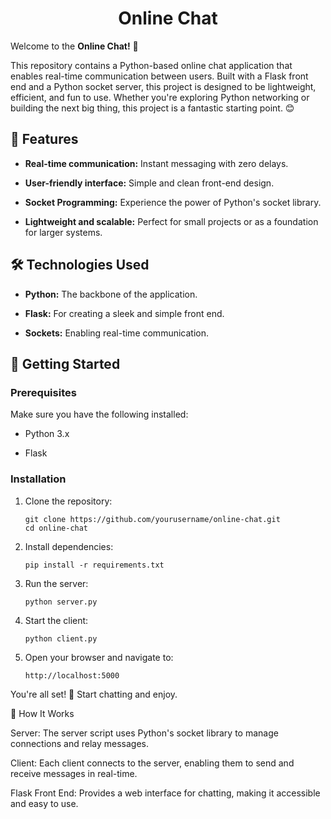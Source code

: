 <h1 align="center">Online Chat</h1>

Welcome to the **Online Chat!** 🚀

This repository contains a Python-based online chat application that enables real-time communication between users. Built with a Flask front end and a Python socket server, this project is designed to be lightweight, efficient, and fun to use. Whether you're exploring Python networking or building the next big thing, this project is a fantastic starting point. 😊

## 🌟 Features

- **Real-time communication:** Instant messaging with zero delays.

- **User-friendly interface:** Simple and clean front-end design.

 - **Socket Programming:** Experience the power of Python's socket library.

 - **Lightweight and scalable:** Perfect for small projects or as a foundation for larger systems.

## 🛠️ Technologies Used

 - **Python:** The backbone of the application.

 - **Flask:** For creating a sleek and simple front end.

 - **Sockets:** Enabling real-time communication.

## 🚀 Getting Started

### Prerequisites

Make sure you have the following installed:

 - Python 3.x

 - Flask

### Installation

1. Clone the repository:

       git clone https://github.com/yourusername/online-chat.git
       cd online-chat

2. Install dependencies:

       pip install -r requirements.txt

3. Run the server:

       python server.py

4. Start the client:

       python client.py

5. Open your browser and navigate to:

       http://localhost:5000

You're all set! 🎉 Start chatting and enjoy.

🤔 How It Works

Server: The server script uses Python's socket library to manage connections and relay messages.

Client: Each client connects to the server, enabling them to send and receive messages in real-time.

Flask Front End: Provides a web interface for chatting, making it accessible and easy to use.
